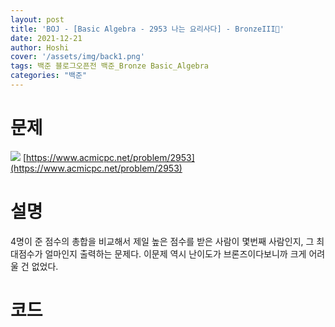 ```yaml
---
layout: post
title: 'BOJ - [Basic Algebra - 2953 나는 요리사다] - BronzeIII🥉'
date: 2021-12-21
author: Hoshi
cover: '/assets/img/back1.png'
tags: 백준 블로그오픈전 백준_Bronze Basic_Algebra
categories: "백준"
---
```

# 문제
![]({{site.url}}/assets/img/posts_img/2953.png)
[https://www.acmicpc.net/problem/2953](https://www.acmicpc.net/problem/2953)

# 설명
4명이 준 점수의 총합을 비교해서 제일 높은 점수를 받은 사람이 몇번째 사람인지, 그 최대점수가 얼마인지 출력하는 문제다. 이문제 역시 난이도가 브론즈이다보니까 크게 어려울 건 없었다.

# 코드

```c

```
